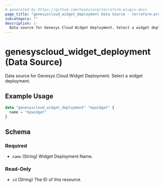 ```yaml
---
# generated by https://github.com/hashicorp/terraform-plugin-docs
page_title: "genesyscloud_widget_deployment Data Source - terraform-provider-genesyscloud-jonesb"
subcategory: ""
description: |-
  Data source for Genesys Cloud Widget Deployment. Select a widget deployment.
---
```


# genesyscloud_widget_deployment (Data Source)

Data source for Genesys Cloud Widget Deployment. Select a widget deployment.

## Example Usage

```terraform
data "genesyscloud_widget_deployment" "mywidget" {
  name = "mywidget"
}
```

<!-- schema generated by tfplugindocs -->
## Schema

### Required

- `name` (String) Widget Deployment Name.

### Read-Only

- `id` (String) The ID of this resource.


